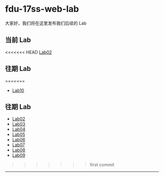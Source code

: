 # fdu-17ss-web-lab

大家好，我们将在这里发布我们后续的 Lab

## 当前 Lab

<<<<<<< HEAD
[Lab02](./requirements/Lab02.md)

## 往期 Lab

=======
- [Lab10](./requirements/Lab10.md)

## 往期 Lab

- [Lab02](./requirements/Lab02.md)
- [Lab03](./requirements/Lab03.png)
- [Lab04](./requirements/Lab04.md)
- [Lab05](https://www.bilibili.com/video/av21858680)
- [Lab06](./requirements/Lab06.md)
- [Lab07](./requirements/Lab07.md)
- [Lab08](./requirements/Lab08.md)
- [Lab09](./requirements/Lab09.md)

>>>>>>> first commit
---
